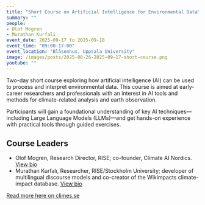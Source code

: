 ```yaml
---
title: "Short Course on Artificial Intelligence for Environmental Data"
summary: ""
people:
- Olof Mogren
- Murathan Kurfali
event_date: 2025-09-17 to 2025-09-18
event_time: "09:00-17:00"
event_location: "Blåsenhus, Uppsala University"
image: /images/posts/2025-08-26-2025-09-17-short-course.png
youtube: ""
---
```


Two-day short course exploring how artificial intelligence (AI) can be used to process and interpret environmental data. This course is aimed at early-career researchers and professionals with an interest in AI tools and methods for climate-related analysis and earth observation.

Participants will gain a foundational understanding of key AI techniques—including Large Language Models (LLMs)—and get hands-on experience with practical tools through guided exercises.

## Course Leaders

* Olof Mogren, Research Director, RISE; co-founder, Climate AI Nordics.
    [View bio](https://mogren.ml/)
* Murathan Kurfalı, Researcher, RISE/Stockholm University; developer of multilingual discourse models and co-creator of the Wikimpacts climate-impact database.
    [View bio](https://www.climes.se/about/#researcherprofiles)


[Read more here on climes.se](https://www.climes.se/event/short-course-on-artificial-intelligence-for-environmental-data/)
